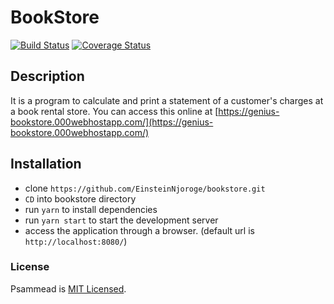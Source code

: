# BookStore
[![Build Status](https://travis-ci.org/EinsteinNjoroge/bookstore.svg?branch=master)](https://travis-ci.org/EinsteinNjoroge/bookstore)
[![Coverage Status](https://coveralls.io/repos/github/EinsteinNjoroge/bookstore/badge.svg?branch=master)](https://coveralls.io/github/EinsteinNjoroge/bookstore?branch=master)

## Description
It is a program to calculate and print a statement of a customer's charges at a book rental store.
You can access this online at [https://genius-bookstore.000webhostapp.com/](https://genius-bookstore.000webhostapp.com/)

## Installation
- clone `https://github.com/EinsteinNjoroge/bookstore.git`
- `CD` into bookstore directory
- run `yarn` to install dependencies
- run `yarn start` to start the development server
- access the application through a browser. (default url is `http://localhost:8080/`)

### License

Psammead is [MIT Licensed](https://github.com/einsteinnjoroge/bookstore/blob/master/LICENSE).
